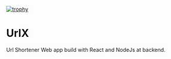 [![trophy](https://github-profile-trophy.vercel.app/?username=RohitS08&theme=onedark)](https://github.com/ryo-ma/github-profile-trophy)
# UrlX
Url Shortener Web app build with React and NodeJs at backend.
